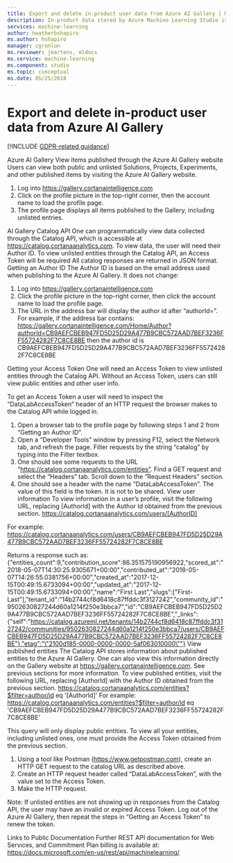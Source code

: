 ```yaml
---
title: Export and delete in-product user data from Azure AI Gallery | Microsoft Docs
description: In-product data stored by Azure Machine Learning Studio is available for export and deletion through the Azure portal and also through authenticated REST APIs. Telemetry data can be accessed through the Azure Privacy Portal. This article shows you how.
services: machine-learning
author: heatherbshapiro
ms.author: hshapiro
manager: cgronlun
ms.reviewer: jmartens, mldocs
ms.service: machine-learning
ms.component: studio
ms.topic: conceptual
ms.date: 05/25/2018
---
```


# Export and delete in-product user data from Azure AI Gallery



[!INCLUDE [GDPR-related guidance](../../../includes/gdpr-intro-sentence.md)]




Azure AI Gallery
View items published through the Azure AI Gallery website
Users can view both public and unlisted Solutions, Projects, Experiments, and other published items by visiting the Azure AI Gallery website.
1.	Log into https://gallery.cortanaintelligence.com
2.	Click on the profile picture in the top-right corner, then the account name to load the profile page.
3.	The profile page displays all items published to the Gallery, including unlisted entries.

AI Gallery Catalog API
One can programmatically view data collected through the Catalog API, which is accessible at https://catalog.cortanaanalytics.com. To view data, the user will need their Author ID.  To view unlisted entities through the Catalog API, an Access Token will be required
All catalog responses are returned in JSON format.
Getting an Author ID
The Author ID is based on the email address used when publishing to the Azure AI Gallery. It does not change:
1.	Log into https://gallery.cortanaintelligence.com
2.	Click the profile picture in the top-right corner, then click the account name to load the profile page.
3.	The URL in the address bar will display the author id after “authorId=”. For example, if the address bar contains:
https://gallery.cortanaintelligence.com/Home/Author?authorId=CB9AEFCBEB947FD5D25D29A477B9CBC572AAD7BEF3236FF55724282F7C8CE8BE
then the author id is
CB9AEFCBEB947FD5D25D29A477B9CBC572AAD7BEF3236FF55724282F7C8CE8BE

Getting your Access Token
One will need an Access Token to view unlisted entities through the Catalog API. Without an Access Token, users can still view public entities and other user info.

To get an Access Token a user will need to inspect the “DataLabAccessToken” header of an HTTP request the browser makes to the Catalog API while logged in.
1.	Open a browser tab to the profile page by following steps 1 and 2 from “Getting an Author ID”.
2.	Open a “Developer Tools” window by pressing F12, select the Network tab, and refresh the page. Filter requests by the string “catalog” by typing into the Filter textbox.
3.	One should see some requests to the URL “https://catalog.cortanaanalytics.com/entities”. Find a GET request and select the “Headers” tab. Scroll down to the “Request Headers” section.
4.	One should see a header with the name “DataLabAccessToken”. The value of this field is the token. It is not to be shared. 
View user information
To view information in a user’s profile, visit the following URL, replacing [AuthorId] with the Author Id obtained from the previous section.
https://catalog.cortanaanalytics.com/users/[AuthorID]

For example:
https://catalog.cortanaanalytics.com/users/CB9AEFCBEB947FD5D25D29A477B9CBC572AAD7BEF3236FF55724282F7C8CE8BE

Returns a response such as:
{"entities_count":9,"contribution_score":86.351575190956922,"scored_at":"2018-05-07T14:30:25.9305671+00:00","contributed_at":"2018-05-07T14:26:55.0381756+00:00","created_at":"2017-12-15T00:49:15.6733094+00:00","updated_at":"2017-12-15T00:49:15.6733094+00:00","name":"First Last","slugs":["First-Last"],"tenant_id":"14b2744cf8d6418c87ffddc3f3127242","community_id":"9502630827244d60a1214f250e3bbca7","id":"CB9AEFCBEB947FD5D25D29A477B9CBC572AAD7BEF3236FF55724282F7C8CE8BE","_links":{"self":"https://catalog.azureml.net/tenants/14b2744cf8d6418c87ffddc3f3127242/communities/9502630827244d60a1214f250e3bbca7/users/CB9AEFCBEB947FD5D25D29A477B9CBC572AAD7BEF3236FF55724282F7C8CE8BE"},"etag":"\"2100d185-0000-0000-0000-5af063010000\""}
View published entities
The Catalog API stores information about published entities to the Azure AI Gallery. One can also view this information directly on the Gallery website at https://gallery.cortanaintelligence.com. See previous sections for more information.
To view published entities, visit the following URL, replacing [AuthorId] with the Author ID obtained from the previous section.
https://catalog.cortanaanalytics.com/entities?$filter=author/id eq '[AuthorId]'
For example:
https://catalog.cortanaanalytics.com/entities?$filter=author/id eq 'CB9AEFCBEB947FD5D25D29A477B9CBC572AAD7BEF3236FF55724282F7C8CE8BE'

This query will only display public entities. To view all your entities, including unlisted ones, one must provide the Access Token obtained from the previous section.

1.	Using a tool like Postman (https://www.getpostman.com), create an HTTP GET request to the catalog URL as described above.
2.	Create an HTTP request header called “DataLabAccessToken”, with the value set to the Access Token.
3.	Make the HTTP request.

Note: If unlisted entities are not showing up in responses from the Catalog API, the user may have an invalid or expired Access Token. Log out of the Azure AI Gallery, then repeat the steps in “Getting an Access Token” to renew the token.

Links to Public Documentation
Further REST API documentation for Web Services, and Commitment Plan billing is available at: https://docs.microsoft.com/en-us/rest/api/machinelearning/
